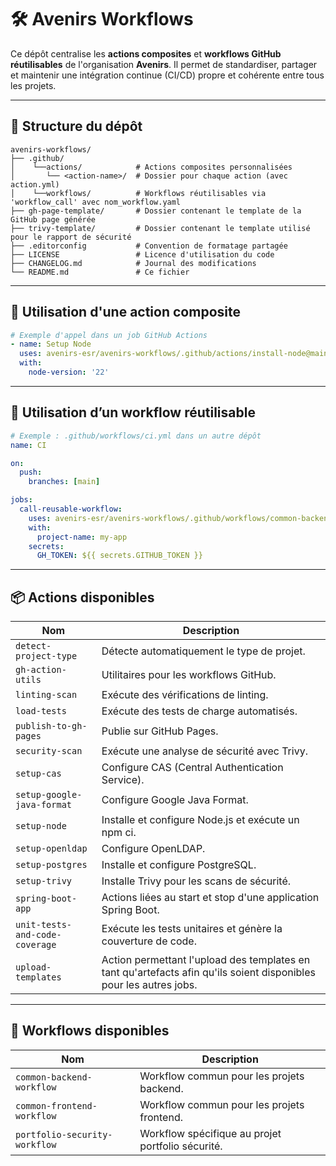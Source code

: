 # 🛠️ Avenirs Workflows

Ce dépôt centralise les **actions composites** et **workflows GitHub réutilisables** de l'organisation **Avenirs**.
Il permet de standardiser, partager et maintenir une intégration continue (CI/CD) propre et cohérente entre tous les projets.

---

## 📁 Structure du dépôt

```
avenirs-workflows/
├── .github/
│    └──actions/            # Actions composites personnalisées
│       └── <action-name>/  # Dossier pour chaque action (avec action.yml)
│    └──workflows/          # Workflows réutilisables via 'workflow_call' avec nom_workflow.yaml
├── gh-page-template/       # Dossier contenant le template de la GitHub page générée
├── trivy-template/         # Dossier contenant le template utilisé pour le rapport de sécurité
├── .editorconfig           # Convention de formatage partagée
├── LICENSE                 # Licence d'utilisation du code
├── CHANGELOG.md            # Journal des modifications
└── README.md               # Ce fichier
```

---

## 🔁 Utilisation d'une action composite

```yaml
# Exemple d'appel dans un job GitHub Actions
- name: Setup Node
  uses: avenirs-esr/avenirs-workflows/.github/actions/install-node@main
  with:
    node-version: '22'
```

---

## 🔁 Utilisation d’un workflow réutilisable

```yaml
# Exemple : .github/workflows/ci.yml dans un autre dépôt
name: CI

on:
  push:
    branches: [main]

jobs:
  call-reusable-workflow:
    uses: avenirs-esr/avenirs-workflows/.github/workflows/common-backend-workflow.yaml@main
    with:
      project-name: my-app
    secrets:
      GH_TOKEN: ${{ secrets.GITHUB_TOKEN }}
```

---

## 📦 Actions disponibles

| Nom                            | Description                                                                             |
|--------------------------------|-----------------------------------------------------------------------------------------|
| `detect-project-type`          | Détecte automatiquement le type de projet.                                              |
| `gh-action-utils`              | Utilitaires pour les workflows GitHub.                                                  |
| `linting-scan`                 | Exécute des vérifications de linting.                                                   |
| `load-tests`                   | Exécute des tests de charge automatisés.                                                |
| `publish-to-gh-pages`          | Publie sur GitHub Pages.                                                                |
| `security-scan`                | Exécute une analyse de sécurité avec Trivy.                                             |
| `setup-cas`                    | Configure CAS (Central Authentication Service).                                         |
| `setup-google-java-format`     | Configure Google Java Format.                                                           |
| `setup-node`                   | Installe et configure Node.js et exécute un npm ci.                                     |
| `setup-openldap`               | Configure OpenLDAP.                                                                     |
| `setup-postgres`               | Installe et configure PostgreSQL.                                                       |
| `setup-trivy`                  | Installe Trivy pour les scans de sécurité.                                              |
| `spring-boot-app`              | Actions liées au start et stop d'une application Spring Boot.                           |
| `unit-tests-and-code-coverage` | Exécute les tests unitaires et génère la couverture de code.                            |
| `upload-templates`             | Action permettant l'upload des templates en tant qu'artefacts afin qu'ils soient disponibles pour les autres jobs. |

---

## 🧩 Workflows disponibles

| Nom                           | Description                                       |
|-------------------------------|---------------------------------------------------|
| `common-backend-workflow`     | Workflow commun pour les projets backend.         |
| `common-frontend-workflow`    | Workflow commun pour les projets frontend.        |
| `portfolio-security-workflow` | Workflow spécifique au projet portfolio sécurité. |
